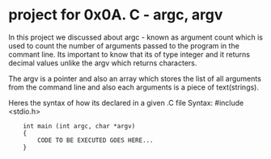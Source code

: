 # project for 0x0A. C - argc, argv

In this project we discussed about argc - known as argument count which is used to count the number of arguments passed to the program in the commant line.
Its important to know that its of type integer and it returns decimal values unlike the argv which returns characters.

The argv is a pointer and also an array which stores the list of all arguments from the command line and also each arguments is a piece of text(strings).

Heres the syntax of how its declared in a given .C file
	Syntax:
		#include <stdio.h>

		int main (int argc, char *argv)
		{
			CODE TO BE EXECUTED GOES HERE...
		}
